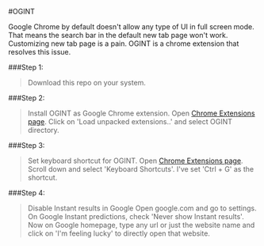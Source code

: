 #OGINT

Google Chrome by default doesn't allow any type of UI in full screen mode. That means the search bar in the default new tab page won't work. Customizing new tab page is a pain. OGINT is a chrome extension that resolves this issue.


###Step 1:
>Download this repo on your system.

###Step 2:
>Install OGINT as Google Chrome extension.
Open [Chrome Extensions page](chrome://extensions/). Click on 'Load unpacked extensions..' and select OGINT directory.

###Step 3:
>Set keyboard shortcut for OGINT.
Open [Chrome Extensions page](chrome://extensions/). Scroll down and select 'Keyboard Shortcuts'. I've set 'Ctrl + G' as the shortcut.

###Step 4: 
>Disable Instant results in Google
Open google.com and go to settings. On Google Instant predictions, check 'Never show Instant results'. Now on Google homepage, type any url or just the website name and click on 'I'm feeling lucky' to directly open that website.

